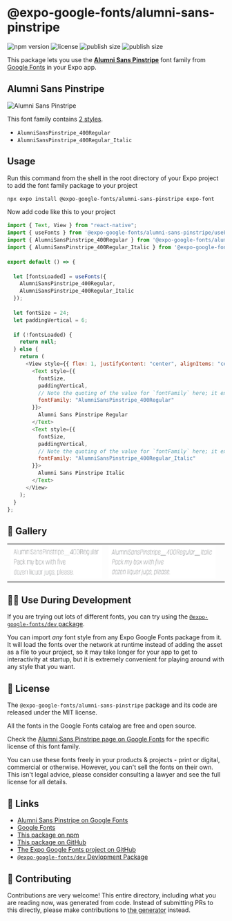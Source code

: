 # @expo-google-fonts/alumni-sans-pinstripe

![npm version](https://flat.badgen.net/npm/v/@expo-google-fonts/alumni-sans-pinstripe)
![license](https://flat.badgen.net/github/license/expo/google-fonts)
![publish size](https://flat.badgen.net/packagephobia/install/@expo-google-fonts/alumni-sans-pinstripe)
![publish size](https://flat.badgen.net/packagephobia/publish/@expo-google-fonts/alumni-sans-pinstripe)

This package lets you use the [**Alumni Sans Pinstripe**](https://fonts.google.com/specimen/Alumni+Sans+Pinstripe) font family from [Google Fonts](https://fonts.google.com/) in your Expo app.

## Alumni Sans Pinstripe

![Alumni Sans Pinstripe](./font-family.png)

This font family contains [2 styles](#-gallery).

- `AlumniSansPinstripe_400Regular`
- `AlumniSansPinstripe_400Regular_Italic`

## Usage

Run this command from the shell in the root directory of your Expo project to add the font family package to your project

```sh
npx expo install @expo-google-fonts/alumni-sans-pinstripe expo-font
```

Now add code like this to your project

```js
import { Text, View } from "react-native";
import { useFonts } from '@expo-google-fonts/alumni-sans-pinstripe/useFonts';
import { AlumniSansPinstripe_400Regular } from '@expo-google-fonts/alumni-sans-pinstripe/400Regular';
import { AlumniSansPinstripe_400Regular_Italic } from '@expo-google-fonts/alumni-sans-pinstripe/400Regular_Italic';

export default () => {

  let [fontsLoaded] = useFonts({
    AlumniSansPinstripe_400Regular, 
    AlumniSansPinstripe_400Regular_Italic
  });

  let fontSize = 24;
  let paddingVertical = 6;

  if (!fontsLoaded) {
    return null;
  } else {
    return (
      <View style={{ flex: 1, justifyContent: "center", alignItems: "center" }}>
        <Text style={{
          fontSize,
          paddingVertical,
          // Note the quoting of the value for `fontFamily` here; it expects a string!
          fontFamily: "AlumniSansPinstripe_400Regular"
        }}>
          Alumni Sans Pinstripe Regular
        </Text>
        <Text style={{
          fontSize,
          paddingVertical,
          // Note the quoting of the value for `fontFamily` here; it expects a string!
          fontFamily: "AlumniSansPinstripe_400Regular_Italic"
        }}>
          Alumni Sans Pinstripe Italic
        </Text>
      </View>
    );
  }
};
```

## 🔡 Gallery


||||
|-|-|-|
|![AlumniSansPinstripe_400Regular](./400Regular/AlumniSansPinstripe_400Regular.ttf.png)|![AlumniSansPinstripe_400Regular_Italic](./400Regular_Italic/AlumniSansPinstripe_400Regular_Italic.ttf.png)|||


## 👩‍💻 Use During Development

If you are trying out lots of different fonts, you can try using the [`@expo-google-fonts/dev` package](https://github.com/expo/google-fonts/tree/master/font-packages/dev#readme).

You can import _any_ font style from any Expo Google Fonts package from it. It will load the fonts over the network at runtime instead of adding the asset as a file to your project, so it may take longer for your app to get to interactivity at startup, but it is extremely convenient for playing around with any style that you want.


## 📖 License

The `@expo-google-fonts/alumni-sans-pinstripe` package and its code are released under the MIT license.

All the fonts in the Google Fonts catalog are free and open source.

Check the [Alumni Sans Pinstripe page on Google Fonts](https://fonts.google.com/specimen/Alumni+Sans+Pinstripe) for the specific license of this font family.

You can use these fonts freely in your products & projects - print or digital, commercial or otherwise. However, you can't sell the fonts on their own. This isn't legal advice, please consider consulting a lawyer and see the full license for all details.

## 🔗 Links

- [Alumni Sans Pinstripe on Google Fonts](https://fonts.google.com/specimen/Alumni+Sans+Pinstripe)
- [Google Fonts](https://fonts.google.com/)
- [This package on npm](https://www.npmjs.com/package/@expo-google-fonts/alumni-sans-pinstripe)
- [This package on GitHub](https://github.com/expo/google-fonts/tree/master/font-packages/alumni-sans-pinstripe)
- [The Expo Google Fonts project on GitHub](https://github.com/expo/google-fonts)
- [`@expo-google-fonts/dev` Devlopment Package](https://github.com/expo/google-fonts/tree/master/font-packages/dev)

## 🤝 Contributing

Contributions are very welcome! This entire directory, including what you are reading now, was generated from code. Instead of submitting PRs to this directly, please make contributions to [the generator](https://github.com/expo/google-fonts/tree/master/packages/generator) instead.
